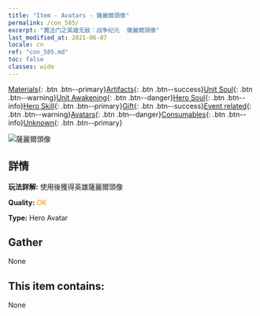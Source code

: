 ```yaml
---
title: "Item - Avatars - 薩麗爾頭像"
permalink: /con_585/
excerpt: "魔法门之英雄无敌：战争纪元  薩麗爾頭像"
last_modified_at: 2021-06-07
locale: cn
ref: "con_585.md"
toc: false
classes: wide
---
```

 [Materials](/ItemsCN/){: .btn .btn--primary}[Artifacts](/ItemsCN/Artifacts/){: .btn .btn--success}[Unit Soul](/ItemsCN/UnitSoul/){: .btn .btn--warning}[Unit Awakening](/ItemsCN/UnitAwakening/){: .btn .btn--danger}[Hero Soul](/ItemsCN/HeroSoul/){: .btn .btn--info}[Hero Skill](/ItemsCN/HeroSkill/){: .btn .btn--primary}[Gift](/ItemsCN/Gift/){: .btn .btn--success}[Event related](/ItemsCN/Events/){: .btn .btn--warning}[Avatars](/ItemsCN/Avatars/){: .btn .btn--danger}[Consumables](/ItemsCN/Consumables/){: .btn .btn--info}[Unknown](/ItemsCN/Unknown/){: .btn .btn--primary}

 ![薩麗爾頭像](/images/h/h_Ciele1.jpg)

## 詳情
 **玩法詳解:** 使用後獲得英雄薩麗爾頭像

 **Quality:** <span style="color: #FF8C00">OK</span>

 **Type:** Hero Avatar

## Gather

  None

## This item contains:

  None

